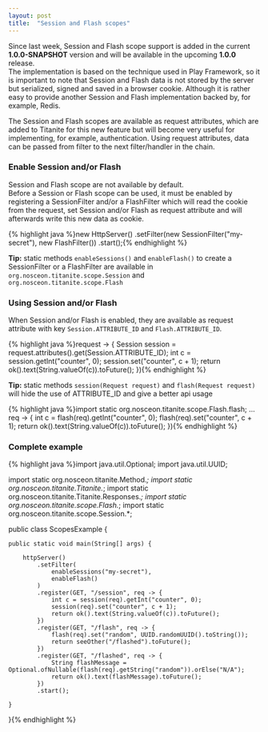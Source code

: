 ```yaml
---
layout: post
title:  "Session and Flash scopes"
---
```


Since last week, Session and Flash scope support is added in the current **1.0.0-SNAPSHOT** version and will be available in the upcoming **1.0.0** release.  
The implementation is based on the technique used in Play Framework, so it is important to note that Session and Flash data is not stored by the server but serialized, signed and saved in a browser cookie. Although it is rather easy to provide another Session and Flash implementation backed by, for example, Redis.


The Session and Flash scopes are available as request attributes, which are added to Titanite for this new feature but will become very useful for implementing, for example, authentication. Using request attributes, data can be passed from filter to the next filter/handler in the chain. 

### Enable Session and/or Flash

Session and Flash scope are not available by default.  
Before a Session or Flash scope can be used, it must be enabled by registering a SessionFilter and/or a FlashFilter which will read the cookie from the request, set Session and/or Flash as request attribute and will afterwards write this new data as cookie.

{% highlight java %}new HttpServer()
    .setFilter(new SessionFilter("my-secret"), new FlashFilter())
    .start();{% endhighlight %}

**Tip:** static methods `enableSessions()` and `enableFlash()` to create a SessionFilter or a FlashFilter are available in `org.nosceon.titanite.scope.Session` and `org.nosceon.titanite.scope.Flash`  


### Using Session and/or Flash

When Session and/or Flash is enabled, they are available as request attribute with key `Session.ATTRIBUTE_ID` and `Flash.ATTRIBUTE_ID`.  

{% highlight java %}request -> {
    Session session = request.attributes().get(Session.ATTRIBUTE_ID);
    int c = session.getInt("counter", 0);
    session.set("counter", c + 1);
    return ok().text(String.valueOf(c)).toFuture();
}){% endhighlight %}

**Tip:** static methods `session(Request request)` and `flash(Request request)` will hide the use of ATTRIBUTE_ID and give a better api usage

{% highlight java %}import static org.nosceon.titanite.scope.Flash.flash; 
...                
req -> {
    int c = flash(req).getInt("counter", 0);
    flash(req).set("counter", c + 1);
    return ok().text(String.valueOf(c)).toFuture();
}){% endhighlight %}

### Complete example

{% highlight java %}import java.util.Optional;
import java.util.UUID;

import static org.nosceon.titanite.Method.*;
import static org.nosceon.titanite.Titanite.*;
import static org.nosceon.titanite.Titanite.Responses.*;
import static org.nosceon.titanite.scope.Flash.*;
import static org.nosceon.titanite.scope.Session.*;

public class ScopesExample {

    public static void main(String[] args) {

        httpServer()
            .setFilter(
                enableSessions("my-secret"),
                enableFlash()
            )
            .register(GET, "/session", req -> {
                int c = session(req).getInt("counter", 0);
                session(req).set("counter", c + 1);
                return ok().text(String.valueOf(c)).toFuture();
            })
            .register(GET, "/flash", req -> {
                flash(req).set("random", UUID.randomUUID().toString());
                return seeOther("/flashed").toFuture();
            })
            .register(GET, "/flashed", req -> {
                String flashMessage = Optional.ofNullable(flash(req).getString("random")).orElse("N/A");
                return ok().text(flashMessage).toFuture();
            })
            .start();

    }

}{% endhighlight %}